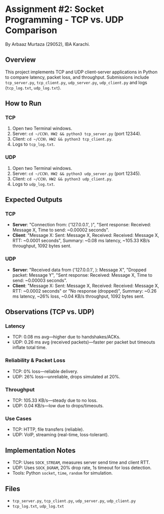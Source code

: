 
# Assignment #2: Socket Programming - TCP vs. UDP Comparison
By Arbaaz Murtaza (29052), IBA Karachi.

## Overview
This project implements TCP and UDP client-server applications in Python to compare latency, packet loss, and throughput. Submissions include `tcp_server.py`, `tcp_client.py`, `udp_server.py`, `udp_client.py` and logs (`tcp_log.txt`, `udp_log.txt`).

## How to Run

### TCP
1. Open two Terminal windows.
2. Server: `cd ~/CCN\ HW2 && python3 tcp_server.py` (port 12344).
3. Client: `cd ~/CCN\ HW2 && python3 tcp_client.py`.
4. Logs to `tcp_log.txt`.

### UDP
1. Open two Terminal windows.
2. Server: `cd ~/CCN\ HW2 && python3 udp_server.py` (port 12345).
3. Client: `cd ~/CCN\ HW2 && python3 udp_client.py`.
4. Logs to `udp_log.txt`.

## Expected Outputs

### TCP
- **Server**: "Connection from: ('127.0.0.1', <port>)", "Sent response: Received: Message X, Time to send: ~0.00002 seconds".
- **Client**: "Message X: Sent: Message X, Received: Received: Message X, RTT: ~0.0001 seconds", Summary: ~0.08 ms latency, ~105.33 KB/s throughput, 1092 bytes sent.

### UDP
- **Server**: "Received data from ('127.0.0.1', <port>): Message X", "Dropped packet: Message Y", "Sent response: Received: Message X, Time to send: ~0.00003 seconds".
- **Client**: "Message X: Sent: Message X, Received: Received: Message X, RTT: ~0.0002 seconds" or "No response (dropped)", Summary: ~0.26 ms latency, ~26% loss, ~0.04 KB/s throughput, 1092 bytes sent.

## Observations (TCP vs. UDP)

### Latency
- TCP: 0.08 ms avg—higher due to handshakes/ACKs.
- UDP: 0.26 ms avg (received packets)—faster per packet but timeouts inflate total time.

### Reliability & Packet Loss
- TCP: 0% loss—reliable delivery.
- UDP: 26% loss—unreliable, drops simulated at 20%.

### Throughput
- TCP: 105.33 KB/s—steady due to no loss.
- UDP: 0.04 KB/s—low due to drops/timeouts.

### Use Cases
- TCP: HTTP, file transfers (reliable).
- UDP: VoIP, streaming (real-time, loss-tolerant).

## Implementation Notes
- TCP: Uses `SOCK_STREAM`, measures server send time and client RTT.
- UDP: Uses `SOCK_DGRAM`, 20% drop rate, 1s timeout for loss detection.
- Tools: Python `socket`, `time`, `random` for simulation.

## Files
- `tcp_server.py`, `tcp_client.py`, `udp_server.py`, `udp_client.py`
- `tcp_log.txt`, `udp_log.txt`
